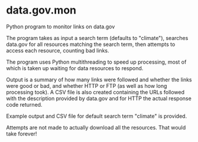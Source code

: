 # data.gov.mon
Python program to monitor links on data.gov

The program takes as input a search term (defaults to "climate"), searches data.gov for all resources matching the search term, then 
attempts to access each resource, counting bad links.  

The program uses Python multithreading to speed up processing, most of which is taken up waiting for data resources to respond.

Output is a summary of how many links were followed and whether the links were good or bad, and whether HTTP or FTP (as well as how long processing took).
A CSV file is also created containing the URLs followed with the description provided by data.gov and for HTTP the actual 
response code returned.

Example output and CSV file for default search term "climate" is provided.

Attempts are not made to actually download all the resources.  That would take forever!


